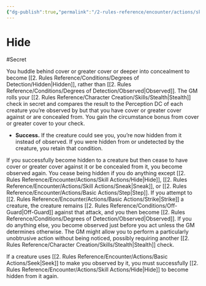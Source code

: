 ```yaml
---
{"dg-publish":true,"permalink":"/2-rules-reference/encounter/actions/skill-actions/hide/"}
---
```


# Hide
#Secret 

You huddle behind cover or greater cover or deeper into concealment to become [[2. Rules Reference/Conditions/Degrees of Detection/Hidden\|Hidden]], rather than [[2. Rules Reference/Conditions/Degrees of Detection/Observed\|Observed]]. The GM rolls your [[2. Rules Reference/Character Creation/Skills/Stealth\|Stealth]] check in secret and compares the result to the Perception DC of each creature you’re observed by but that you have cover or greater cover against or are concealed from. You gain the circumstance bonus from cover or greater cover to your check.

- **Success.** If the creature could see you, you’re now hidden from it instead of observed. If you were hidden from or undetected by the creature, you retain that condition.

If you successfully become hidden to a creature but then cease to have cover or greater cover against it or be concealed from it, you become observed again. You cease being hidden if you do anything except [[2. Rules Reference/Encounter/Actions/Skill Actions/Hide\|Hide]], [[2. Rules Reference/Encounter/Actions/Skill Actions/Sneak\|Sneak]], or [[2. Rules Reference/Encounter/Actions/Basic Actions/Step\|Step]]. If you attempt to [[2. Rules Reference/Encounter/Actions/Basic Actions/Strike\|Strike]] a creature, the creature remains [[2. Rules Reference/Conditions/Off-Guard\|Off-Guard]] against that attack, and you then become [[2. Rules Reference/Conditions/Degrees of Detection/Observed\|Observed]]. If you do anything else, you become observed just before you act unless the GM determines otherwise. The GM might allow you to perform a particularly unobtrusive action without being noticed, possibly requiring another [[2. Rules Reference/Character Creation/Skills/Stealth\|Stealth]] check.

If a creature uses [[2. Rules Reference/Encounter/Actions/Basic Actions/Seek\|Seek]] to make you observed by it, you must successfully [[2. Rules Reference/Encounter/Actions/Skill Actions/Hide\|Hide]] to become hidden from it again.

